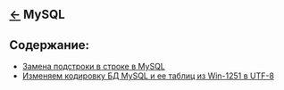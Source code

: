 [&larr;](../readme.md "Шпаргалка") MySQL
----------------------------------------

## <a name="content"></a> Содержание:

- [Замена подстроки в строке в MySQL](replacing-a-substring-in-a-string-in-mysql.md "Замена подстроки в строке в MySQL")
- [Изменяем кодировку БД MySQL и ее таблиц из Win-1251 в UTF-8](changing-the-encoding-of-the-mysql-database-and-its-tables-from-win-1251-to-utf-8.md "Изменяем кодировку БД MySQL и ее таблиц из Win-1251 в UTF-8")